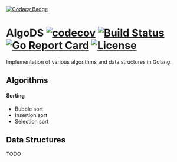 [![Codacy Badge](https://api.codacy.com/project/badge/Grade/3da8b07a4d4745ff80c61803f2a01924)](https://app.codacy.com/app/dawid.janik95/algods?utm_source=github.com&utm_medium=referral&utm_content=TheDoctor0/algods&utm_campaign=Badge_Grade_Dashboard)
# AlgoDS [![codecov](https://codecov.io/gh/TheDoctor0/algods/branch/master/graph/badge.svg)](https://codecov.io/gh/TheDoctor0/algods) [![Build Status](https://travis-ci.org/TheDoctor0/algods.png)](https://travis-ci.org/TheDoctor0/algods) [![Go Report Card](https://goreportcard.com/badge/github.com/TheDoctor0/algods)](https://goreportcard.com/report/github.com/TheDoctor0/algods) [![License](https://img.shields.io/github/license/TheDoctor0/algods.svg)](https://github.com/TheDoctor0/algods/blob/master/LICENSE)

Implementation of various algorithms and data structures in Golang.

## Algorithms

#### Sorting

- Bubble sort
- Insertion sort
- Selection sort

## Data Structures

TODO

